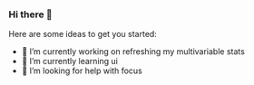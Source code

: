 ### Hi there 👋

<!--
**chirpingkittens/chirpingkittens** is a ✨ _special_ ✨ repository because its `README.md` (this file) appears on your GitHub profile.
-->
Here are some ideas to get you started:

- 🔭 I’m currently working on refreshing my multivariable stats 
- 🌱 I’m currently learning ui
- 🤔 I’m looking for help with focus

